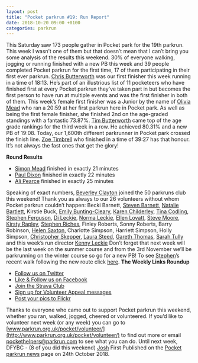 ```yaml
---
layout: post
title: "Pocket parkrun #19: Run Report"
date: 2018-10-20 09:00 +0100
categories: parkrun
---
```


This Saturday saw 173 people gather in Pocket park for the 19th parkrun. This week I wasn’t one of them but that doesn’t mean that I can’t bring you some analysis of the results this weekend. 30% of everyone walking, jogging or running finished with a new PB this week and 39 people completed Pocket parkrun for the first time, 17 of them participating in their first ever parkrun. [Chris Butterworth](http://www.parkrun.org.uk/pocket/results/latestresults/athletehistory?athleteNumber=287219) was our first finisher this week running in a time of 18:13. He’s part of an illustrious list of 11 pocketeers who have finished first at every Pocket parkrun they’ve taken part in but becomes the first person to have run at multiple events and was the first finisher in both of them. This week’s female first finisher was a Junior by the name of [Olivia Mead](http://www.parkrun.org.uk/pocket/results/latestresults/athletehistory?athleteNumber=1173541) who ran a 20:59 at her first parkrun here in Pocket park. As well as being the first female finisher, she finished 2nd on the age-graded standings with a fantastic 73.87%. [Tim Butterworth](http://www.parkrun.org.uk/pocket/results/latestresults/athletehistory?athleteNumber=627973) came top of the age grade rankings for the third week in a row. He achieved 80.31% and a new PB of 19:08. Today, our 1,600th different parkrunner in Pocket park crossed the finish line. [Zoe Timbrell](http://www.parkrun.org.uk/pocket/results/latestresults/athletehistory?athleteNumber=5062158) who finished in a time of 39:27 has that honour. It’s not always the fast ones that get the glory!

**Round Results**

*   [Simon Mead](http://www.parkrun.org.uk/pocket/results/latestresults/athletehistory?athleteNumber=158937) finished in exactly 21 minutes
*   [Paul Dixon](http://www.parkrun.org.uk/pocket/results/latestresults/athletehistory?athleteNumber=4754205) finished in exactly 22 minutes
*   [Ali Pearce](http://www.parkrun.org.uk/pocket/results/latestresults/athletehistory?athleteNumber=4846011) finished in exactly 25 minutes

Speaking of exact numbers, [Beverley Clayton](http://www.parkrun.org.uk/pocket/results/latestresults/athletehistory?athleteNumber=2476971) joined the 50 parkruns club this weekend! Thank you as always to our 26 volunteers without whom Pocket parkrun couldn’t happen: Becki Barnett, [Steven Barnett](http://www.parkrun.org.uk/pocket/results/weeklyresults/athletehistory?athleteNumber=4179392), [Natalie Bartlett](http://www.parkrun.org.uk/pocket/results/weeklyresults/athletehistory?athleteNumber=1795380), Kirstie Buck, [Emily Bunting-Cleary](http://www.parkrun.org.uk/pocket/results/weeklyresults/athletehistory?athleteNumber=3982155), [Karen Childerley](http://www.parkrun.org.uk/pocket/results/weeklyresults/athletehistory?athleteNumber=539793), [Tina Codling](http://www.parkrun.org.uk/pocket/results/weeklyresults/athletehistory?athleteNumber=472826), [Stephen Ferguson](http://www.parkrun.org.uk/pocket/results/weeklyresults/athletehistory?athleteNumber=190582), [Di Leckie](http://www.parkrun.org.uk/pocket/results/weeklyresults/athletehistory?athleteNumber=442745), [Norma Leckie](http://www.parkrun.org.uk/pocket/results/weeklyresults/athletehistory?athleteNumber=85968), [Ellen Lovatt](http://www.parkrun.org.uk/pocket/results/weeklyresults/athletehistory?athleteNumber=1302756), [Steve Moore](http://www.parkrun.org.uk/pocket/results/weeklyresults/athletehistory?athleteNumber=1771782), [Kirsty Rapley](http://www.parkrun.org.uk/pocket/results/weeklyresults/athletehistory?athleteNumber=3452167), [Stephen Riches](http://www.parkrun.org.uk/pocket/results/weeklyresults/athletehistory?athleteNumber=2801367), Finley Roberts, Sonny Roberts, Barry Robinson, [Helen Saxton](http://www.parkrun.org.uk/pocket/results/weeklyresults/athletehistory?athleteNumber=831489), Charlotte Simpson, Harriett Simpson, Holly Simpson, [Christopher Skepper](http://www.parkrun.org.uk/pocket/results/latestresults/athletehistory?athleteNumber=3655506), [Laura Steed](http://www.parkrun.org.uk/pocket/results/latestresults/athletehistory?athleteNumber=653409), [Gareth Thomas](http://www.parkrun.org.uk/pocket/results/latestresults/athletehistory?athleteNumber=408288), [Sarah Tully](http://www.parkrun.org.uk/pocket/results/latestresults/athletehistory?athleteNumber=4909207) and this week’s run director [Kenny Leckie](http://www.parkrun.org.uk/pocket/results/weeklyresults/athletehistory?athleteNumber=4073128) Don’t forget that next week will be the last week on the summer course and from the 3rd November we’ll be parkrunning on the winter course so go for a new PB! To see [Stephen](http://www.parkrun.org.uk/pocket/results/weeklyresults/athletehistory?athleteNumber=190582)’s recent walk following the new route click [here](https://www.relive.cc/view/1896705456). **The Weekly Links Roundup**

*   [Follow us on Twitter](https://twitter.com/pocketparkrun)
*   [Like & Follow us on Facebook](https://www.facebook.com/pocketparkrun/)
*   [Join the Strava Club](https://www.strava.com/clubs/PocketParkrun)
*   [Sign up for Volunteer Appeal messages](https://www.parkrun.com/runner/opt-ins/?Country=UK)
*   [Post your pics to Flickr](https://www.flickr.com/groups/pocket-parkrun/)

Thanks to everyone who came out to support Pocket parkrun this weekend, whether you ran, walked, jogged, cheered or volunteered. If you’d like to volunteer next week (or any week) you can go to [www.parkrun.org.uk/pocket/volunteer/](http://www.parkrun.org.uk/pocket/volunteer/) to find out more or email [pockethelpers@parkrun.com](mailto:pockethelpers@parkrun.com) to see what you can do. Until next week, DFYBC - (8 of you did this weekend) [Josh](http://www.parkrun.org.uk/pocket/results/latestresults/athletehistory?athleteNumber=4196740) First Published on the [Pocket parkrun news](http://www.parkrun.org.uk/pocket/news/2018/10/24/pocket-parkrun-19-run-report/) page on 24th October 2018.
